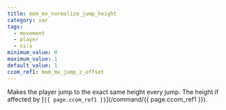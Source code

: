 ```yaml
---
title: mom_mv_normalize_jump_height
category: var
tags:
  - movement
  - player
  - cs:s
minimum_value: 0
maximum_value: 1
default_value: 1
ccom_ref1: mom_mv_jump_z_offset
---
```


Makes the player jump to the exact same height every jump. The height if affected by [`{{ page.ccom_ref1 }}`](/command/{{ page.ccom_ref1 }}).

